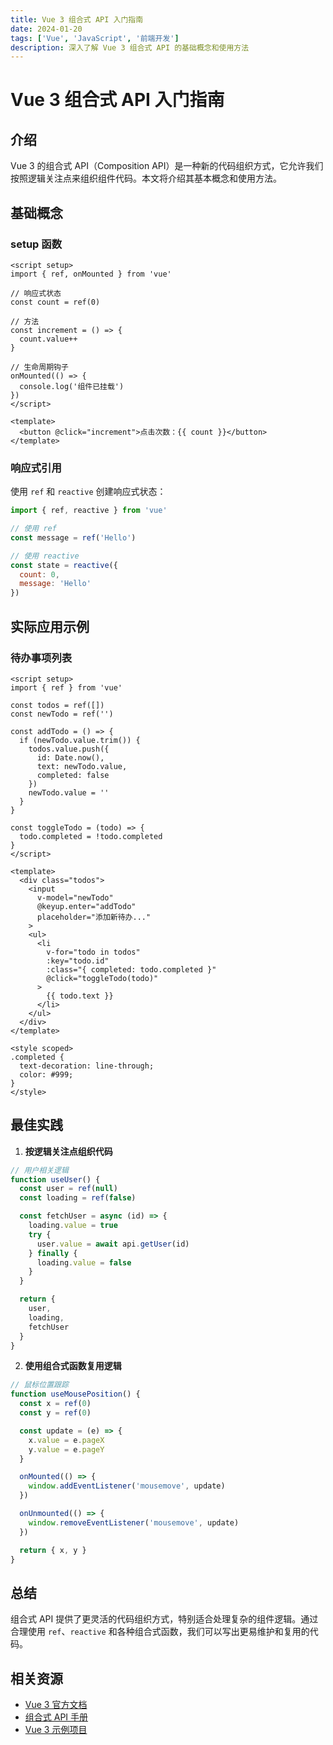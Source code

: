 ```yaml
---
title: Vue 3 组合式 API 入门指南
date: 2024-01-20
tags: ['Vue', 'JavaScript', '前端开发']
description: 深入了解 Vue 3 组合式 API 的基础概念和使用方法
---
```


# Vue 3 组合式 API 入门指南

## 介绍

Vue 3 的组合式 API（Composition API）是一种新的代码组织方式，它允许我们按照逻辑关注点来组织组件代码。本文将介绍其基本概念和使用方法。

## 基础概念

### setup 函数

```vue
<script setup>
import { ref, onMounted } from 'vue'

// 响应式状态
const count = ref(0)

// 方法
const increment = () => {
  count.value++
}

// 生命周期钩子
onMounted(() => {
  console.log('组件已挂载')
})
</script>

<template>
  <button @click="increment">点击次数：{{ count }}</button>
</template>
```

### 响应式引用

使用 `ref` 和 `reactive` 创建响应式状态：

```js
import { ref, reactive } from 'vue'

// 使用 ref
const message = ref('Hello')

// 使用 reactive
const state = reactive({
  count: 0,
  message: 'Hello'
})
```

## 实际应用示例

### 待办事项列表

```vue
<script setup>
import { ref } from 'vue'

const todos = ref([])
const newTodo = ref('')

const addTodo = () => {
  if (newTodo.value.trim()) {
    todos.value.push({
      id: Date.now(),
      text: newTodo.value,
      completed: false
    })
    newTodo.value = ''
  }
}

const toggleTodo = (todo) => {
  todo.completed = !todo.completed
}
</script>

<template>
  <div class="todos">
    <input 
      v-model="newTodo" 
      @keyup.enter="addTodo"
      placeholder="添加新待办..."
    >
    <ul>
      <li 
        v-for="todo in todos" 
        :key="todo.id"
        :class="{ completed: todo.completed }"
        @click="toggleTodo(todo)"
      >
        {{ todo.text }}
      </li>
    </ul>
  </div>
</template>

<style scoped>
.completed {
  text-decoration: line-through;
  color: #999;
}
</style>
```

## 最佳实践

1. **按逻辑关注点组织代码**
```js
// 用户相关逻辑
function useUser() {
  const user = ref(null)
  const loading = ref(false)

  const fetchUser = async (id) => {
    loading.value = true
    try {
      user.value = await api.getUser(id)
    } finally {
      loading.value = false
    }
  }

  return {
    user,
    loading,
    fetchUser
  }
}
```

2. **使用组合式函数复用逻辑**
```js
// 鼠标位置跟踪
function useMousePosition() {
  const x = ref(0)
  const y = ref(0)

  const update = (e) => {
    x.value = e.pageX
    y.value = e.pageY
  }

  onMounted(() => {
    window.addEventListener('mousemove', update)
  })

  onUnmounted(() => {
    window.removeEventListener('mousemove', update)
  })

  return { x, y }
}
```

## 总结

组合式 API 提供了更灵活的代码组织方式，特别适合处理复杂的组件逻辑。通过合理使用 `ref`、`reactive` 和各种组合式函数，我们可以写出更易维护和复用的代码。

## 相关资源

- [Vue 3 官方文档](https://v3.vuejs.org/)
- [组合式 API 手册](https://v3.vuejs.org/api/composition-api.html)
- [Vue 3 示例项目](https://github.com/vuejs/vue-next-examples)
